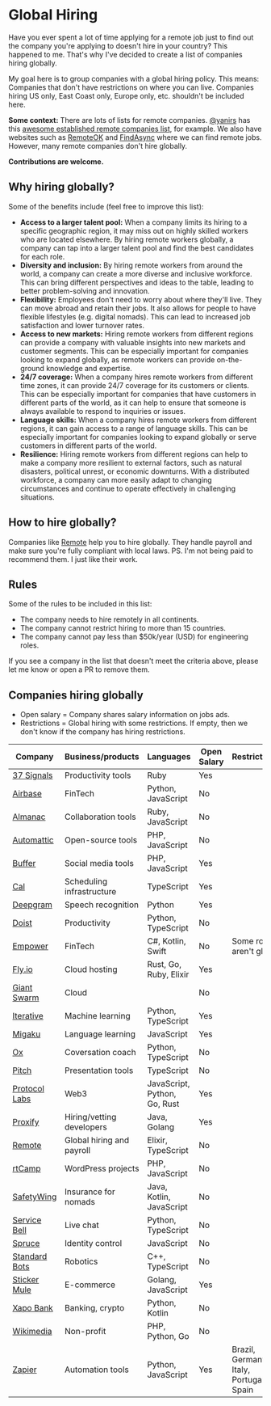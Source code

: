 # Global Hiring

Have you ever spent a lot of time applying for a remote job just to find out the company you're applying to doesn't hire in your country?
This happened to me. That's why I've decided to create a list of companies hiring globally.

My goal here is to group companies with a global hiring policy. This means: Companies that don't have restrictions on where you can live.
Companies hiring US only, East Coast only, Europe only, etc. shouldn't be included here.

**Some context:** There are lots of lists for remote companies. [@yanirs](https://github.com/yanirs) has this [awesome established remote companies list](https://github.com/yanirs/established-remote), for example. We also have websites such as [RemoteOK](https://remoteok.com/) and [FindAsync](https://www.findasync.com/) where we can find remote jobs. However, many remote companies don't hire globally.

**Contributions are welcome.**

## Why hiring globally?

Some of the benefits include (feel free to improve this list):

- **Access to a larger talent pool:** When a company limits its hiring to a specific geographic region, it may miss out on highly skilled workers who are located elsewhere. By hiring remote workers globally, a company can tap into a larger talent pool and find the best candidates for each role.
- **Diversity and inclusion:** By hiring remote workers from around the world, a company can create a more diverse and inclusive workforce. This can bring different perspectives and ideas to the table, leading to better problem-solving and innovation.
- **Flexibility:** Employees don't need to worry about where they'll live. They can move abroad and retain their jobs. It also allows for people to have flexible lifestyles (e.g. digital nomads). This can lead to increased job satisfaction and lower turnover rates.
- **Access to new markets:** Hiring remote workers from different regions can provide a company with valuable insights into new markets and customer segments. This can be especially important for companies looking to expand globally, as remote workers can provide on-the-ground knowledge and expertise.
- **24/7 coverage:** When a company hires remote workers from different time zones, it can provide 24/7 coverage for its customers or clients. This can be especially important for companies that have customers in different parts of the world, as it can help to ensure that someone is always available to respond to inquiries or issues.
- **Language skills:** When a company hires remote workers from different regions, it can gain access to a range of language skills. This can be especially important for companies looking to expand globally or serve customers in different parts of the world.
- **Resilience:** Hiring remote workers from different regions can help to make a company more resilient to external factors, such as natural disasters, political unrest, or economic downturns. With a distributed workforce, a company can more easily adapt to changing circumstances and continue to operate effectively in challenging situations.

## How to hire globally?

Companies like [Remote](https://remote.com/) help you to hire globally. They handle payroll and make sure you're fully compliant with local laws.
PS. I'm not being paid to recommend them. I just like their work.

## Rules

Some of the rules to be included in this list:

- The company needs to hire remotely in all continents.
- The company cannot restrict hiring to more than 15 countries.
- The company cannot pay less than $50k/year (USD) for engineering roles.

If you see a company in the list that doesn't meet the criteria above, please let me know or open a PR to remove them.

## Companies hiring globally

- Open salary = Company shares salary information on jobs ads.
- Restrictions = Global hiring with some restrictions. If empty, then we don't know if the company has hiring restrictions.

| Company                                       | Business/products         | Languages                    | Open Salary | Restrictions                            |
| --------------------------------------------- | ------------------------- | ---------------------------- | ----------- | --------------------------------------- |
| [37 Signals](https://37signals.com/)          | Productivity tools        | Ruby                         | Yes         |                                         |
| [Airbase](https://www.airbase.com/)           | FinTech                   | Python, JavaScript           | No          |                                         |
| [Almanac](https://almanac.io/)                | Collaboration tools       | Ruby, JavaScript             | No          |                                         |
| [Automattic](https://automattic.com/)         | Open-source tools         | PHP, JavaScript              | No          |                                         |
| [Buffer](https://buffer.com/)                 | Social media tools        | PHP, JavaScript              | Yes         |                                         |
| [Cal](https://cal.com)                        | Scheduling infrastructure | TypeScript                   | Yes         |                                         |
| [Deepgram](https://deepgram.com/)             | Speech recognition        | Python                       | Yes         |                                         |
| [Doist](https://doist.com/)                   | Productivity              | Python, TypeScript           | No          |                                         |
| [Empower](https://empower.me/)                | FinTech                   | C#, Kotlin, Swift            | No          | Some roles aren't global                |
| [Fly.io](https://fly.io/)                     | Cloud hosting             | Rust, Go, Ruby, Elixir       | Yes         |                                         |
| [Giant Swarm](https://www.giantswarm.io/)     | Cloud                     |                              | No          |                                         |
| [Iterative](https://iterative.ai/)            | Machine learning          | Python, TypeScript           | Yes         |                                         |
| [Migaku](https://www.migaku.io/)              | Language learning         | JavaScript                   | Yes         |                                         |
| [Ox](https://ox.work/)                        | Coversation coach         | Python, TypeScript           | No          |                                         |
| [Pitch](https://pitch.com/)                   | Presentation tools        | TypeScript                   | No          |                                         |
| [Protocol Labs](https://protocol.ai/)         | Web3                      | JavaScript, Python, Go, Rust | Yes         |                                         |
| [Proxify](https://proxify.io/)                | Hiring/vetting developers | Java, Golang                 | Yes         |                                         |
| [Remote](https://remote.com/)                 | Global hiring and payroll | Elixir, TypeScript           | No          |                                         |
| [rtCamp](https://rtcamp.com/)                 | WordPress projects        | PHP, JavaScript              | No          |                                         |
| [SafetyWing](https://safetywing.com/)         | Insurance for nomads      | Java, Kotlin, JavaScript     | No          |                                         |
| [Service Bell](https://www.servicebell.com/)  | Live chat                 | Python, TypeScript           | No          |                                         |
| [Spruce](https://www.spruceid.com/)           | Identity control          | JavaScript                   | No          |                                         |
| [Standard Bots](https://standardbots.com/)    | Robotics                  | C++, TypeScript              | No          |                                         |
| [Sticker Mule](https://www.stickermule.com/)  | E-commerce                | Golang, JavaScript           | Yes         |                                         |
| [Xapo Bank](https://www.xapo.com/)            | Banking, crypto           | Python, Kotlin               | No          |                                         |
| [Wikimedia](https://wikimediafoundation.org/) | Non-profit                | PHP, Python, Go              | No          |                                         |
| [Zapier](https://zapier.com/)                 | Automation tools          | Python, JavaScript           | Yes         | Brazil, Germany, Italy, Portugal, Spain |

